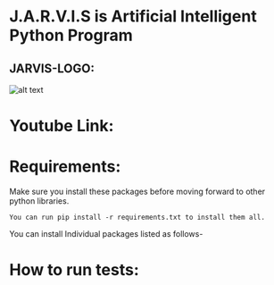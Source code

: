# J.A.R.V.I.S is Artificial Intelligent Python Program


## JARVIS-LOGO: 

![alt text](https://github.com/SOUMYARANJANBISWAL/J-A-R-V-I-S/blob/master/JARVIS.png)





# Youtube Link:

# Requirements:
 Make sure you install these packages before moving forward to other python libraries.
 
 `You can run pip install -r requirements.txt to install them all.`
 
 You can install Individual packages listed as follows-


# How to run tests:
 
